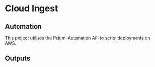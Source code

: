 # Cloud Ingest 

## Automation

This project utilizes the Pulumi Automation API to script deployments on AWS. 

## Outputs
